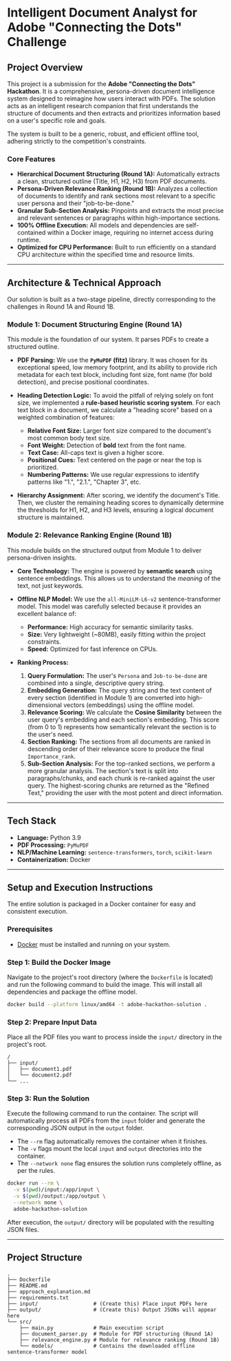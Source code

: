 # Intelligent Document Analyst for Adobe "Connecting the Dots" Challenge

## Project Overview

This project is a submission for the **Adobe "Connecting the Dots" Hackathon**. It is a comprehensive, persona-driven document intelligence system designed to reimagine how users interact with PDFs. The solution acts as an intelligent research companion that first understands the structure of documents and then extracts and prioritizes information based on a user's specific role and goals.

The system is built to be a generic, robust, and efficient offline tool, adhering strictly to the competition's constraints.

### Core Features
*   **Hierarchical Document Structuring (Round 1A):** Automatically extracts a clean, structured outline (Title, H1, H2, H3) from PDF documents.
*   **Persona-Driven Relevance Ranking (Round 1B):** Analyzes a collection of documents to identify and rank sections most relevant to a specific user persona and their "job-to-be-done."
*   **Granular Sub-Section Analysis:** Pinpoints and extracts the most precise and relevant sentences or paragraphs within high-importance sections.
*   **100% Offline Execution:** All models and dependencies are self-contained within a Docker image, requiring no internet access during runtime.
*   **Optimized for CPU Performance:** Built to run efficiently on a standard CPU architecture within the specified time and resource limits.

---

## Architecture & Technical Approach

Our solution is built as a two-stage pipeline, directly corresponding to the challenges in Round 1A and Round 1B.

### Module 1: Document Structuring Engine (Round 1A)

This module is the foundation of our system. It parses PDFs to create a structured outline.

*   **PDF Parsing:** We use the **`PyMuPDF` (fitz)** library. It was chosen for its exceptional speed, low memory footprint, and its ability to provide rich metadata for each text block, including font size, font name (for bold detection), and precise positional coordinates.

*   **Heading Detection Logic:** To avoid the pitfall of relying solely on font size, we implemented a **rule-based heuristic scoring system**. For each text block in a document, we calculate a "heading score" based on a weighted combination of features:
    *   **Relative Font Size:** Larger font size compared to the document's most common body text size.
    *   **Font Weight:** Detection of **bold** text from the font name.
    *   **Text Case:** All-caps text is given a higher score.
    *   **Positional Cues:** Text centered on the page or near the top is prioritized.
    *   **Numbering Patterns:** We use regular expressions to identify patterns like "1.", "2.1.", "Chapter 3", etc.
*   **Hierarchy Assignment:** After scoring, we identify the document's Title. Then, we cluster the remaining heading scores to dynamically determine the thresholds for H1, H2, and H3 levels, ensuring a logical document structure is maintained.

### Module 2: Relevance Ranking Engine (Round 1B)

This module builds on the structured output from Module 1 to deliver persona-driven insights.

*   **Core Technology:** The engine is powered by **semantic search** using sentence embeddings. This allows us to understand the *meaning* of the text, not just keywords.

*   **Offline NLP Model:** We use the `all-MiniLM-L6-v2` sentence-transformer model. This model was carefully selected because it provides an excellent balance of:
    *   **Performance:** High accuracy for semantic similarity tasks.
    *   **Size:** Very lightweight (~80MB), easily fitting within the project constraints.
    *   **Speed:** Optimized for fast inference on CPUs.

*   **Ranking Process:**
    1.  **Query Formulation:** The user's `Persona` and `Job-to-be-done` are combined into a single, descriptive query string.
    2.  **Embedding Generation:** The query string and the text content of every section (identified in Module 1) are converted into high-dimensional vectors (embeddings) using the offline model.
    3.  **Relevance Scoring:** We calculate the **Cosine Similarity** between the user query's embedding and each section's embedding. This score (from 0 to 1) represents how semantically relevant the section is to the user's need.
    4.  **Section Ranking:** The sections from all documents are ranked in descending order of their relevance score to produce the final `Importance_rank`.
    5.  **Sub-Section Analysis:** For the top-ranked sections, we perform a more granular analysis. The section's text is split into paragraphs/chunks, and each chunk is re-ranked against the user query. The highest-scoring chunks are returned as the "Refined Text," providing the user with the most potent and direct information.

---

## Tech Stack

*   **Language:** Python 3.9
*   **PDF Processing:** `PyMuPDF`
*   **NLP/Machine Learning:** `sentence-transformers`, `torch`, `scikit-learn`
*   **Containerization:** Docker

---

## Setup and Execution Instructions

The entire solution is packaged in a Docker container for easy and consistent execution.

### Prerequisites
*   [Docker](https://www.docker.com/get-started) must be installed and running on your system.

### Step 1: Build the Docker Image

Navigate to the project's root directory (where the `Dockerfile` is located) and run the following command to build the image. This will install all dependencies and package the offline model.

```bash
docker build --platform linux/amd64 -t adobe-hackathon-solution .
```

### Step 2: Prepare Input Data

Place all the PDF files you want to process inside the `input/` directory in the project's root.

```
/
├── input/
│   ├── document1.pdf
│   └── document2.pdf
└── ...
```

### Step 3: Run the Solution

Execute the following command to run the container. The script will automatically process all PDFs from the `input` folder and generate the corresponding JSON output in the `output` folder.

*   The `--rm` flag automatically removes the container when it finishes.
*   The `-v` flags mount the local `input` and `output` directories into the container.
*   The `--network none` flag ensures the solution runs completely offline, as per the rules.

```bash
docker run --rm \
  -v $(pwd)/input:/app/input \
  -v $(pwd)/output:/app/output \
  --network none \
  adobe-hackathon-solution
```

After execution, the `output/` directory will be populated with the resulting JSON files.

---

## Project Structure

```
.
├── Dockerfile
├── README.md
├── approach_explanation.md
├── requirements.txt
├── input/                  # (Create this) Place input PDFs here
├── output/                 # (Create this) Output JSONs will appear here
└── src/
    ├── main.py             # Main execution script
    ├── document_parser.py  # Module for PDF structuring (Round 1A)
    ├── relevance_engine.py # Module for relevance ranking (Round 1B)
    └── models/             # Contains the downloaded offline sentence-transformer model
```
